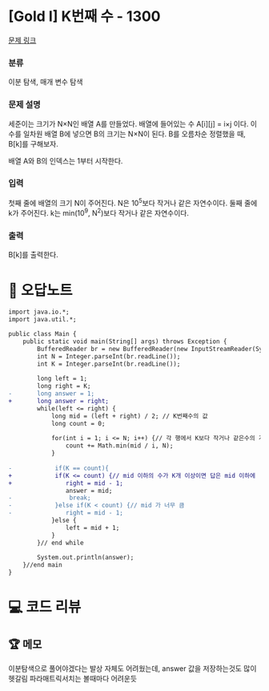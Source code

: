 # [Gold I] K번째 수 - 1300 

[문제 링크](https://www.acmicpc.net/problem/1300) 

### 분류

이분 탐색, 매개 변수 탐색

### 문제 설명

<p>세준이는 크기가 N×N인 배열 A를 만들었다. 배열에 들어있는 수 A[i][j] = i×j 이다. 이 수를 일차원 배열 B에 넣으면 B의 크기는 N×N이 된다. B를 오름차순 정렬했을 때, B[k]를 구해보자.</p>

<p>배열 A와 B의 인덱스는 1부터 시작한다.</p>

### 입력 

 <p>첫째 줄에 배열의 크기 N이 주어진다. N은 10<sup>5</sup>보다 작거나 같은 자연수이다. 둘째 줄에 k가 주어진다. k는 min(10<sup>9</sup>, N<sup>2</sup>)보다 작거나 같은 자연수이다.</p>

### 출력 

 <p>B[k]를 출력한다.</p>



#  🚀  오답노트 

```diff
import java.io.*;
import java.util.*;

public class Main {
    public static void main(String[] args) throws Exception {
        BufferedReader br = new BufferedReader(new InputStreamReader(System.in));
        int N = Integer.parseInt(br.readLine());
        int K = Integer.parseInt(br.readLine());
        
		long left = 1;
		long right = K;
-		long answer = 1;
+		long answer = right;
		while(left <= right) {
			long mid = (left + right) / 2; // K번째수의 값
			long count = 0;
			
			for(int i = 1; i <= N; i++) {// 각 행에서 K보다 작거나 같은수의 개수
				count += Math.min(mid / i, N);
			}
			
-            if(K == count){
+            if(K <= count) {// mid 이하의 수가 K개 이상이면 답은 mid 이하에
+				right = mid - 1;
                answer = mid;
-                break;
-            }else if(K < count) {// mid 가 너무 큼
-				right = mid - 1;
			}else {
				left = mid + 1;
			}
		}// end while 
		
		System.out.println(answer);
    }//end main
}

```

# 💻 코드 리뷰




 ## 🏆 메모 

이분탐색으로 풀어야겠다는 발상 자체도 어려웠는데,
answer 값을 저장하는것도 많이 헷갈림 
파라매트릭서치는 볼때마다 어려운듯